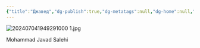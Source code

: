 ```yaml
---
{"title":"Джавед","dg-publish":true,"dg-metatags":null,"dg-home":null,"permalink":"/druzi-zhinki/dzhaved/","dgPassFrontmatter":true,"noteIcon":""}
---
```


![202407041949291000 1.jpg](/img/user/202407041949291000%201.jpg) 

Mohammad Javad Salehi